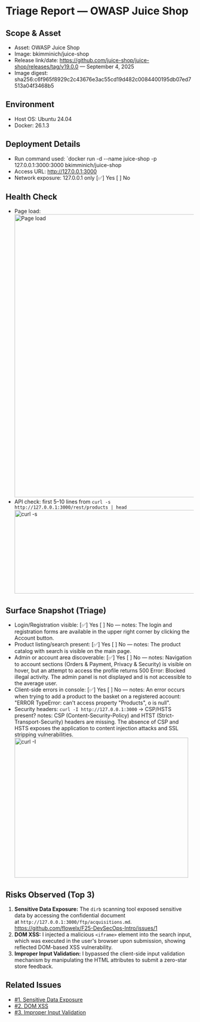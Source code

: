 # Triage Report — OWASP Juice Shop

## Scope & Asset
- Asset: OWASP Juice Shop
- Image: bkimminich/juice-shop
- Release link/date: https://github.com/juice-shop/juice-shop/releases/tag/v19.0.0 — September 4, 2025
- Image digest: sha256:c6f965f8929c2c43676e3ac55cd19d482c0084400195db07ed7513a04f3468b5
## Environment
- Host OS: Ubuntu 24.04
- Docker: 26.1.3

## Deployment Details
- Run command used: `docker run -d --name juice-shop -p 127.0.0.1:3000:3000 bkimminich/juice-shop
- Access URL: http://127.0.0.1:3000
- Network exposure: 127.0.0.1 only [✅] Yes  [ ] No 

## Health Check
- Page load: <img width="1218" height="756" alt="Page load" src="https://github.com/user-attachments/assets/2fa6f9fa-5247-42ec-9ef9-109ec1448797" />
- API check: first 5–10 lines from `curl -s http://127.0.0.1:3000/rest/products | head`  <img width="674" height="223" alt="curl -s" src="https://github.com/user-attachments/assets/808b818f-294f-41b6-8476-d73310fc0ff5" />

## Surface Snapshot (Triage)
- Login/Registration visible: [✅] Yes  [ ] No — notes: The login and registration forms are available in the upper right corner by clicking the Account button.
- Product listing/search present: [✅] Yes  [ ] No — notes: The product catalog with search is visible on the main page.
- Admin or account area discoverable: [✅] Yes  [ ] No — notes: Navigation to account sections (Orders & Payment, Privacy & Security) is visible on hover, but an attempt to access the profile returns 500 Error: Blocked illegal activity. The admin panel is not displayed and is not accessible to the average user.
- Client-side errors in console: [✅] Yes  [ ] No — notes: An error occurs when trying to add a product to the basket on a registered account: "ERROR TypeError: can't access property "Products", o is null".
- Security headers: `curl -I http://127.0.0.1:3000` → CSP/HSTS present? notes: CSP (Content-Security-Policy) and HTST (Strict-Transport-Security) headers are missing. The absence of CSP and HSTS exposes the application to content injection attacks and SSL stripping vulnerabilities.
	<img width="465" height="374" alt="curl -I" src="https://github.com/user-attachments/assets/e90f6646-752b-472d-b45a-3947c7fad1a8" />


## Risks Observed (Top 3)
1) **Sensitive Data Exposure:** The `dirb` scanning tool exposed sensitive data by accessing the confidential document at `http://127.0.0.1:3000/ftp/acquisitions.md`. https://github.com/flowelx/F25-DevSecOps-Intro/issues/1
2) **DOM XSS:** I injected a malicious `<iframe>` element into the search input, which was executed in the user's browser upon submission, showing reflected DOM-based XSS vulnerability.
3) **Improper Input Validation:** I bypassed the client-side input validation mechanism by manipulating the HTML attributes to submit a zero-star store feedback.

## Related Issues
- [#1. Sensitive Data Exposure](https://github.com/flowelx/F25-DevSecOps-Intro/issues/1)
- [#2. DOM XSS](https://github.com/flowelx/F25-DevSecOps-Intro/issues/2)
- [#3. Improper Input Validation](https://github.com/flowelx/F25-DevSecOps-Intro/issues/3)
